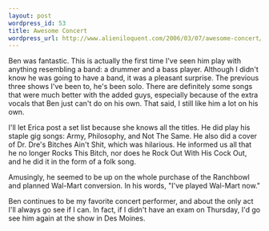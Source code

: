 ```yaml
---
layout: post
wordpress_id: 53
title: Awesome Concert
wordpress_url: http://www.alieniloquent.com/2006/03/07/awesome-concert/
---
```

Ben was fantastic. This is actually the first time I've seen him play with
anything resembling a band: a drummer and a bass player. Although I didn't
know he was going to have a band, it was a pleasant surprise. The previous
three shows I've been to, he's been solo. There are definitely some songs that
were much better with the added guys, especially because of the extra vocals
that Ben just can't do on his own. That said, I still like him a lot on his
own.

I'll let Erica post a set list because she knows all the titles. He did play
his staple gig songs: Army, Philosophy, and Not The Same. He also did a cover
of Dr. Dre's Bitches Ain't Shit, which was hilarious. He informed us all that
he no longer Rocks This Bitch, nor does he Rock Out With His Cock Out, and he
did it in the form of a folk song.

Amusingly, he seemed to be up on the whole purchase of the Ranchbowl and
planned Wal-Mart conversion. In his words, "I've played Wal-Mart now."

Ben continues to be my favorite concert performer, and about the only act I'll
always go see if I can. In fact, if I didn't have an exam on Thursday, I'd go
see him again at the show in Des Moines.

